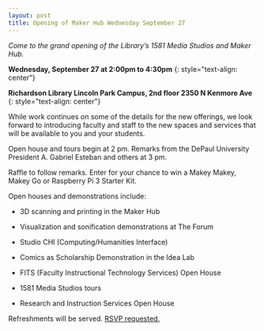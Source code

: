 ```yaml
---
layout: post
title: Opening of Maker Hub Wednesday September 27
---
```


*Come to the grand opening of the Library’s 1581 Media Studios and Maker Hub.*  

**Wednesday, September 27 at 2:00pm to 4:30pm**
{: style="text-align: center"}

**Richardson Library Lincoln Park Campus, 2nd floor 2350 N Kenmore Ave**
{: style="text-align: center"}

While work continues on some of the details for the new offerings, we look forward to introducing faculty and staff to the new spaces and services that will be available to you and your students.
 
Open house and tours begin at 2 pm. Remarks from the DePaul University President A. Gabriel Esteban and others at 3 pm. 
 
Raffle to follow remarks.  Enter for your chance to win a Makey Makey, Makey Go or Raspberry Pi 3 Starter Kit. 
 
Open houses and demonstrations include:

  * 3D scanning and printing in the Maker Hub
  
  * Visualization and sonification demonstrations at The Forum
  
  * Studio CHI (Computing/Humanities Interface)
  
  * Comics as Scholarship Demonstration in the Idea Lab
  
  * FITS (Faculty Instructional Technology Services) Open House
  
  * 1581 Media Studios tours
  
  * Research and Instruction Services Open House
 
Refreshments will be served.  [RSVP requested.](https://events.depaul.edu/event/grand_opening_of_the_librarys_1581_digital_studios_and_maker_hub#.Wcpj5kuGND8)  
